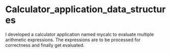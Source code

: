 # Calculator_application_data_structures
I developed a calculator application named mycalc to evaluate multiple arithmetic expressions. The expressions are to be processed for correctness and finally get evaluated. 
